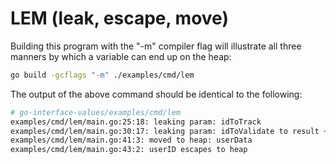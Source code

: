# LEM (leak, escape, move)

Building this program with the "-m" compiler flag will illustrate all three manners by which a variable can end up on the heap:

```bash
go build -gcflags "-m" ./examples/cmd/lem
```

The output of the above command should be identical to the following:

```bash
# go-interface-values/examples/cmd/lem
examples/cmd/lem/main.go:25:18: leaking param: idToTrack
examples/cmd/lem/main.go:30:17: leaking param: idToValidate to result ~r0 level=0
examples/cmd/lem/main.go:41:3: moved to heap: userData
examples/cmd/lem/main.go:43:2: userID escapes to heap
```
